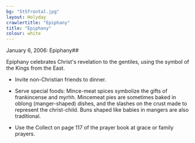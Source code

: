 ```yaml
---
bg: "StSfrontal.jpg"
layout: Holyday
crawlertitle: "Epiphany"
title: "Epiphany"
colour: white
---
```

January
				6, 2006: Epiphany</SPAN>##

<SPAN STYLE="background: transparent">Epiphany
				celebrates Christ's revelation to the gentiles, using the symbol
				of the Kings from the East.</SPAN></P>
				<UL>
					<LI><P STYLE="margin-bottom: 0cm"><SPAN STYLE="background: transparent">Invite
					non-Christian friends to dinner. </SPAN>
					</P>
					<LI><P STYLE="margin-bottom: 0cm"><SPAN STYLE="background: transparent">Serve
					special foods: Mince-meat spices symbolize the gifts of
					frankincense and myrhh. Mincemeat pies are sometimes baked in
					oblong (manger-shaped) dishes, and the slashes on the crust made
					to represent the christ-child. Buns shaped like babies in
					mangers are also traditional.</SPAN></P>
					<LI><P><SPAN STYLE="background: transparent">Use
					the Collect on page 117 of the prayer book at grace or family
					prayers.